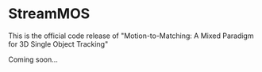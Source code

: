 # StreamMOS

This is the official code release of "Motion-to-Matching: A Mixed Paradigm for 3D Single Object Tracking"

Coming soon...
